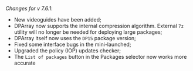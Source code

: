 _Changes for v 7.6.1_:
- New videoguides have been added;
- DPArray now supports the internal compression algorithm. External `7z` utility will no longer be needed for deploying large packages;
- DPArray itself now uses the `DP15` package version;
- Fixed some interface bugs in the mini-launched;
- Upgraded the policy (IOP) updates checker;
- The `List of packages` button in the Packages selector now works more accurate

